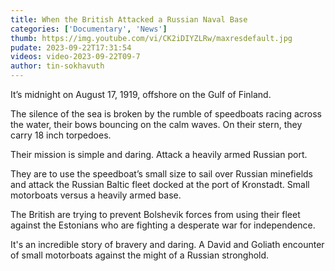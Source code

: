 ```yaml
---
title: When the British Attacked a Russian Naval Base
categories: ['Documentary', 'News']
thumb: https://img.youtube.com/vi/CK2iDIYZLRw/maxresdefault.jpg
pudate: 2023-09-22T17:31:54
videos: video-2023-09-22T09-7
author: tin-sokhavuth
---
```

<!--src/content/posts/post-2023-09-22T09-7.md-->

It’s midnight on August 17, 1919, offshore on the Gulf of Finland.

The silence of the sea is broken by the rumble of speedboats racing across the water, their bows bouncing on the calm waves. On their stern, they carry 18 inch torpedoes.

Their mission is simple and daring. Attack a heavily armed Russian port. 

They are to use the speedboat’s small size to sail over Russian minefields and attack the Russian Baltic fleet docked at the port of Kronstadt.  Small motorboats versus a heavily armed base.

The British are trying to prevent Bolshevik forces from using their fleet against the Estonians who are fighting a desperate war for independence.

It's an incredible story of bravery and daring.  A David and Goliath encounter of small motorboats against the might of a Russian stronghold.